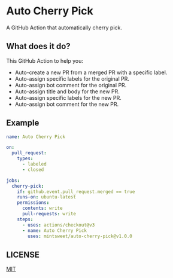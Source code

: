 # Auto Cherry Pick

A GitHub Action that automatically cherry pick.

## What does it do?

This GitHub Action to help you:

- Auto-create a new PR from a merged PR with a specific label.
- Auto-assign specific labels for the original PR.
- Auto-assign bot comment for the original PR.
- Auto-assign title and body for the new PR.
- Auto-assign specific labels for the new PR.
- Auto-assign bot comment for the new PR.

## Example

```yml
name: Auto Cherry Pick

on:
  pull_request:
    types:
      - labeled
      - closed

jobs:
  cherry-pick:
    if: github.event.pull_request.merged == true
    runs-on: ubuntu-latest
    permissions:
      contents: write
      pull-requests: write
    steps:
      - uses: actions/checkout@v3
      - name: Auto Cherry Pick
        uses: mintsweet/auto-cherry-pick@v1.0.0
```

## LICENSE

[MIT](./LICENSE)

